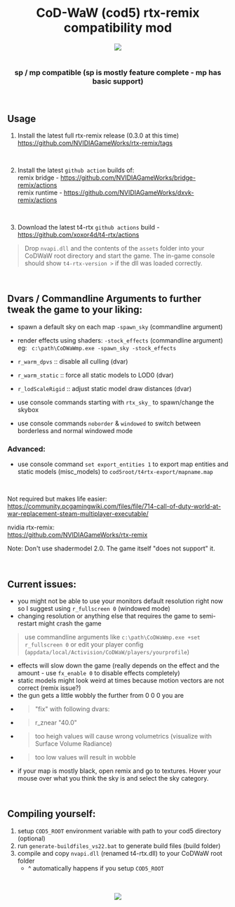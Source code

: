 <h1 align="center">CoD-WaW (cod5) rtx-remix compatibility mod</h3>
<div align="center">
	<img src="https://github-production-user-asset-6210df.s3.amazonaws.com/45299104/284378021-c7e94360-2731-4428-a011-7a611e7ab4c1.png"/>
</div>

<br>
<h3 align="center">sp / mp compatible (sp is mostly feature complete - mp has basic support)</h3>
<br>

## Usage

1) Install the latest full rtx-remix release (0.3.0 at this time)   
https://github.com/NVIDIAGameWorks/rtx-remix/tags

<br>

2) Install the latest `github action` builds of:  
remix bridge - https://github.com/NVIDIAGameWorks/bridge-remix/actions  
remix runtime - https://github.com/NVIDIAGameWorks/dxvk-remix/actions  

<br>

3) Download the latest t4-rtx `github actions` build - https://github.com/xoxor4d/t4-rtx/actions  
> Drop `nvapi.dll` and the contents of the `assets` folder into your CoDWaW root directory and start the game. The in-game console should show `t4-rtx-version >` if the dll was loaded correctly.


<br>

## Dvars / Commandline Arguments to further tweak the game to your liking:

- spawn a default sky on each map `-spawn_sky` (commandline argument)
- render effects using shaders: `-stock_effects` (commandline argument) 
eg: &ensp;`c:\path\CoDWaWmp.exe -spawn_sky -stock_effects` 

- `r_warm_dpvs` :: disable all culling (dvar)
- `r_warm_static` :: force all static models to LOD0 (dvar)
- `r_lodScaleRigid` :: adjust static model draw distances (dvar)

- use console commands starting with `rtx_sky_` to spawn/change the skybox
- use console commands `noborder` & `windowed` to switch between borderless and normal windowed mode

### Advanced:
- use console command `set export_entities 1` to export map entities and static models (misc_models) to `cod5root/t4rtx-export/mapname.map`

<br>

Not required but makes life easier:   
https://community.pcgamingwiki.com/files/file/714-call-of-duty-world-at-war-replacement-steam-multiplayer-executable/  

nvidia rtx-remix:  
https://github.com/NVIDIAGameWorks/rtx-remix  

Note: Don't use shadermodel 2.0. The game itself "does not support" it.  

<br>

## Current issues:
- you might not be able to use your monitors default resolution right now so I suggest using `r_fullscreen 0` (windowed mode)
- changing resolution or anything else that requires the game to semi-restart might crash the game
> use commandline arguments like `c:\path\CoDWaWmp.exe +set r_fullscreen 0` or edit your player config (`appdata/local/Activision/CoDWaW/players/yourprofile`)
- effects will slow down the game (really depends on the effect and the amount - use `fx_enable 0` to disable effects completely) 
- static models might look weird at times because motion vectors are not correct (remix issue?)
- the gun gets a little wobbly the further from 0 0 0 you are
- > "fix" with following dvars:
- > r_znear "40.0"
- > too heigh values will cause wrong volumetrics (visualize with Surface Volume Radiance)
- > too low values will result in wobble
- if your map is mostly black, open remix and go to textures. Hover your mouse over what you think the sky is and select the sky category.

<br>

## Compiling yourself:
1. setup `COD5_ROOT` environment variable with path to your cod5 directory (optional)
2. run `generate-buildfiles_vs22.bat` to generate build files (build folder)
3. compile and copy `nvapi.dll` (renamed t4-rtx.dll) to your CoDWaW root folder  
   - ^ automatically happens if you setup `COD5_ROOT`

<br>
<br>

<div align="center">
	<img src="https://github.com/xoxor4d/t4-rtx/assets/45299104/6e4aad3c-8e86-4406-b0d2-bf811cc1a448"/>
</div>
